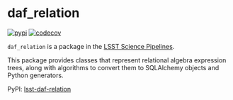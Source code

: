 # daf_relation

[![pypi](https://img.shields.io/pypi/v/lsst-daf-relation.svg)](https://pypi.org/project/lsst-daf-relation/)
[![codecov](https://codecov.io/gh/lsst/daf_relation/branch/main/graph/badge.svg?token=2BUBL8R9RH)](https://codecov.io/gh/lsst/daf_relation)

`daf_relation` is a package in the [LSST Science Pipelines](https://pipelines.lsst.io).

This package provides classes that represent relational algebra expression trees, along with algorithms to convert them to SQLAlchemy objects and Python generators.

PyPI: [lsst-daf-relation](https://pypi.org/project/lsst-daf-relation/)
